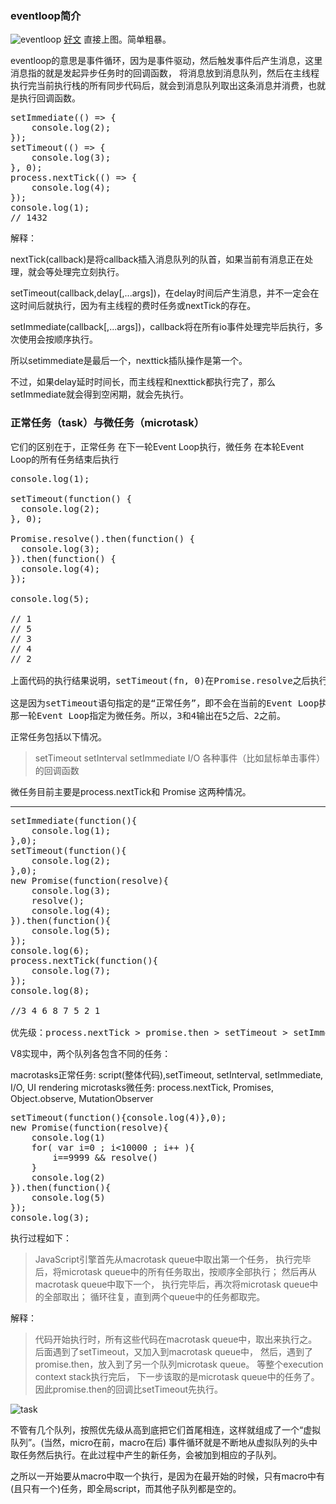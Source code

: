 ### eventloop简介
![eventloop](http://lc-jnsqxslr.cn-n1.lcfile.com/3b6b1045a9e763e25c54.png)
[好文](https://segmentfault.com/a/1190000004322358)
直接上图。简单粗暴。

eventloop的意思是事件循环，因为是事件驱动，然后触发事件后产生消息，这里消息指的就是发起异步任务时的回调函数，
将消息放到消息队列，然后在主线程执行完当前执行栈的所有同步代码后，就会到消息队列取出这条消息并消费，也就是执行回调函数。

<pre>
setImmediate(() => {
    console.log(2);
});
setTimeout(() => {
    console.log(3);
}, 0);
process.nextTick(() => {
    console.log(4);
});
console.log(1);
// 1432
</pre>
解释：

nextTick(callback)是将callback插入消息队列的队首，如果当前有消息正在处理，就会等处理完立刻执行。

setTimeout(callback,delay[,...args])，在delay时间后产生消息，并不一定会在这时间后就执行，因为有主线程的费时任务或nextTick的存在。

setImmediate(callback[,...args])，callback将在所有io事件处理完毕后执行，多次使用会按顺序执行。

所以setimmediate是最后一个，nexttick插队操作是第一个。

不过，如果delay延时时间长，而主线程和nexttick都执行完了，那么setImmediate就会得到空闲期，就会先执行。

### 正常任务（task）与微任务（microtask）
它们的区别在于，正常任务 在下一轮Event Loop执行，微任务 在本轮Event Loop的所有任务结束后执行
<pre>
console.log(1);

setTimeout(function() {
  console.log(2);
}, 0);

Promise.resolve().then(function() {
  console.log(3);
}).then(function() {
  console.log(4);
});

console.log(5);

// 1
// 5
// 3
// 4
// 2

上面代码的执行结果说明，setTimeout(fn, 0)在Promise.resolve之后执行。

这是因为setTimeout语句指定的是“正常任务”，即不会在当前的Event Loop执行。而Promise会将它的回调函数，在状态改变后的
那一轮Event Loop指定为微任务。所以，3和4输出在5之后、2之前。
</pre>

正常任务包括以下情况。

> setTimeout
setInterval
setImmediate
I/O
各种事件（比如鼠标单击事件）的回调函数

微任务目前主要是process.nextTick和 Promise 这两种情况。

*** 

<pre>
setImmediate(function(){
    console.log(1);
},0);
setTimeout(function(){
    console.log(2);
},0);
new Promise(function(resolve){
    console.log(3);
    resolve();
    console.log(4);
}).then(function(){
    console.log(5);
});
console.log(6);
process.nextTick(function(){
    console.log(7);
});
console.log(8);

//3 4 6 8 7 5 2 1

优先级：process.nextTick > promise.then > setTimeout > setImmediate
</pre>
V8实现中，两个队列各包含不同的任务：

macrotasks正常任务: script(整体代码),setTimeout, setInterval, setImmediate, I/O, UI rendering
microtasks微任务: process.nextTick, Promises, Object.observe, MutationObserver

<pre>
setTimeout(function(){console.log(4)},0);
new Promise(function(resolve){
    console.log(1)
    for( var i=0 ; i<10000 ; i++ ){
        i==9999 && resolve()
    }
    console.log(2)
}).then(function(){
    console.log(5)
});
console.log(3);
</pre>

执行过程如下：

> JavaScript引擎首先从macrotask queue中取出第一个任务，
执行完毕后，将microtask queue中的所有任务取出，按顺序全部执行；
然后再从macrotask queue中取下一个，
执行完毕后，再次将microtask queue中的全部取出；
循环往复，直到两个queue中的任务都取完。

解释：
> 代码开始执行时，所有这些代码在macrotask queue中，取出来执行之。
后面遇到了setTimeout，又加入到macrotask queue中，
然后，遇到了promise.then，放入到了另一个队列microtask queue。
等整个execution context stack执行完后，
下一步该取的是microtask queue中的任务了。
因此promise.then的回调比setTimeout先执行。

![task](http://lc-jnsqxslr.cn-n1.lcfile.com/c84b42e079ab6fed1b56.png)

不管有几个队列，按照优先级从高到底把它们首尾相连，这样就组成了一个“虚拟队列”。(当然，micro在前，macro在后)
事件循环就是不断地从虚拟队列的头中取任务然后执行。在此过程中产生的新任务，会被加到相应的子队列。

之所以一开始要从macro中取一个执行，是因为在最开始的时候，只有macro中有(且只有一个)任务，即全局script，而其他子队列都是空的。


